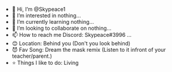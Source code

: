 - 👋 Hi, I’m @Skypeace1
- 👀 I’m interested in nothing...
- 🌱 I’m currently learning nothing...
- 💞️ I’m looking to collaborate on nothing...
- 📫 How to reach me Discord: Skypeace#3996 ...
- 😊 Location: Behind you (Don't you look behind)
- 😈 Fav Song: Dream the mask remix (Listen to it infront of your teacher/parent.)
- ⭐ Things I like to do: Living
